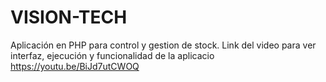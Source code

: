 # VISION-TECH
Aplicación en PHP para control y gestion de stock.
Link del video para ver interfaz, ejecución y funcionalidad de la aplicacio https://youtu.be/BiJd7utCWOQ
